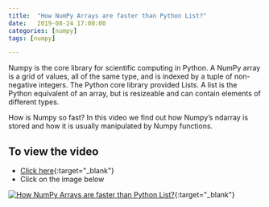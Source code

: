 ```yaml
---
title:  "How NumPy Arrays are faster than Python List?"
date:   2019-08-24 17:00:00
categories: [numpy]
tags: [numpy]

---
```


Numpy is the core library for scientific computing in Python. A NumPy array is a grid of values, all of the same type, and is indexed by a tuple of non-negative integers. The Python core library provided Lists. A list is the Python equivalent of an array, but is resizeable and can contain elements of different types.

How is Numpy so fast? In this video we find out how Numpy’s ndarray is stored and how it is usually manipulated by Numpy functions.


## To view the video
* [Click here](https://youtu.be/cAmkgMnKx34){:target="_blank"}
* Click on the image below

[![How NumPy Arrays are faster than Python List?](http://img.youtube.com/vi/cAmkgMnKx34/0.jpg)](http://www.youtube.com/watch?v=cAmkgMnKx34){:target="_blank"}